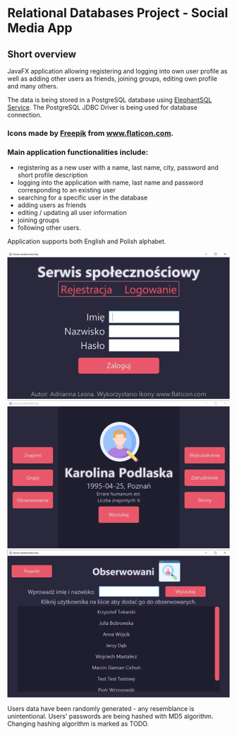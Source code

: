 <h1>Relational Databases Project - Social Media App</h1>
<h2>Short overview</h2>
JavaFX application allowing registering and logging into own user profile
as well as adding other users as friends, joining groups, editing own profile
and many others.

The data is being stored in a PostgreSQL database using <a href="https://www.elephantsql.com">ElephantSQL Service</a>.
The PostgreSQL JDBC Driver is being used for database connection.
<h3>Icons made by <a href="https://www.freepik.com" title="Freepik">Freepik</a> from <a href="https://www.flaticon.com/">www.flaticon.com</a>.</h3>

<h3>Main application functionalities include:</h3>
<ul>
    <li>registering as a new user with a name, last name, city, password and short profile description</li>
    <li>logging into the application with name, last name and password corresponding to an existing user</li>
    <li>searching for a specific user in the database</li>
    <li>adding users as friends</li>
    <li>editing / updating all user information</li>
    <li>joining groups</li>
    <li>following other users.</li>
</ul>

Application supports both English and Polish alphabet.

![main project view](https://github.com/atrria/Social-Media-App/blob/master/images/prtscn1.png "Main application view")
![profile view](https://github.com/atrria/Social-Media-App/blob/master/images/prtscn2.png "Profile view")
![followed users view](https://github.com/atrria/Social-Media-App/blob/master/images/prtscn3.png "Followed users view")

Users data have been randomly generated - any resemblance is unintentional.
Users' passwords are being hashed with MD5 algorithm. Changing hashing algorithm is marked as TODO.
